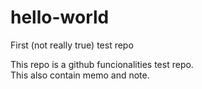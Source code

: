 # hello-world
First (not really true) test repo

This repo is a github funcionalities test repo.   
This also contain memo and note.
